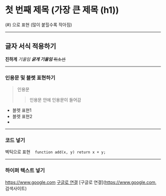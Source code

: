 # 첫 번째 제목 (가장 큰 제목 (h1))
(#) 으로 표현 (많이 붙힐수록 작아짐)

--- 

## 글자 서식 적용하기

**진하게**
*기울임*
***굵게 기울임***
~~취소선~~

---

### 인용문 및 블렛 표현하기
> 인용문
>> 인용문 안에 인용문이 들어감

- 블렛 표현1
- 블렛 표현2
- 
---

### 코드 넣기
벡틱으로 표현 ` `
`function add(x, y) return x + y;`

---

### 하이퍼 텍스트 넣기
https://www.google.com
[구글로 연결](https://www.google.com)
[구글로 연결](https://www.google.com, 검색사이트)

